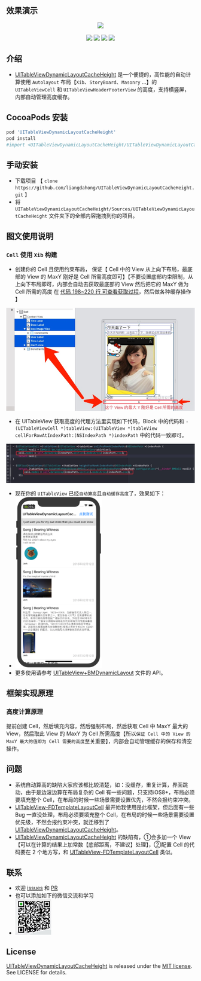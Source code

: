 ## 效果演示

<p align="center">
    <img  width="50%" src="./Images/001.gif"/>
<p/>

<p align="center">
<a href="#"><img src="https://img.shields.io/cocoapods/v/UITableViewDynamicLayoutCacheHeight.svg"></a>
<a href="#"><img src="https://img.shields.io/badge/platform-iOS-red.svg"></a>
<a href="#"><img src="https://img.shields.io/badge/language-Objective--C-orange.svg"></a>
<a href="#"><img src="https://img.shields.io/badge/licenses-MIT-red.svg"></a>
</p>

## 介绍

-  [UITableViewDynamicLayoutCacheHeight](https://github.com/liangdahong/UITableViewDynamicLayoutCacheHeight) 是一个便捷的，高性能的自动计算使用 `Autolayout` 布局【`Xib`、`StoryBoard`、`Masonry` ...】的 `UITableViewCell` 和 `UITableViewHeaderFooterView` 的高度，支持横竖屏，内部自动管理高度缓存。

##  CocoaPods 安装

```ruby
pod 'UITableViewDynamicLayoutCacheHeight'
pod install
#import <UITableViewDynamicLayoutCacheHeight/UITableViewDynamicLayoutCacheHeight.h>
```

##  手动安装

- 下载项目 【 `clone https://github.com/liangdahong/UITableViewDynamicLayoutCacheHeight.git` 】
- 将 `UITableViewDynamicLayoutCacheHeight/Sources/UITableViewDynamicLayoutCacheHeight`  文件夹下的全部内容拖拽到你的项目。

## 图文使用说明

### `Cell` 使用 `Xib` 构建

- 创建你的 Cell 且使用约束布局， 保证【 Cell 中的 View 从上向下布局，最底部的 View 的 MaxY 刚好是 Cell 所需高度即可】【不要设置底部约束限制，从上向下布局即可，内部会自动去获取最底部的 View 然后把它的 MaxY 做为 Cell 所需的高度 在 [代码 198~220 行 可查看获取过程](https://github.com/liangdahong/UITableViewDynamicLayoutCacheHeight/blob/master/Sources/UITableViewDynamicLayoutCacheHeight/UITableView%2BBMDynamicLayout.m)，然后做各种缓存操作 】 


![](Images/xib-cell-01.png)

- 在 UITableView 获取高度的代理方法里实现如下代码，Block 中的代码和 `- (UITableViewCell *)tableView:(UITableView *)tableView cellForRowAtIndexPath:(NSIndexPath *)indexPath`  中的代码一致即可。

![](Images/xib-cell-02.png)

- 现在你的 `UITableView`  已经`自动算高`且`自动缓存高度`了，效果如下：
- <img src="Images/xib-cell-03.png" style="zoom:50%;" />
- 更多使用请参考 [UITableView+BMDynamicLayout](<https://github.com/liangdahong/UITableViewDynamicLayoutCacheHeight/blob/master/Sources/UITableViewDynamicLayoutCacheHeight/UITableView%2BBMDynamicLayout.h>) 文件的 API。

## 框架实现原理

### 高度计算原理

提前创建 Cell，然后填充内容，然后强制布局，然后获取 Cell 中 MaxY 最大的 View，然后取此 View 的 MaxY 为 Cell 所需高度【所以`保证 Cell 中的 View 的 MaxY 最大的值即为 Cell 需要的高度`至关重要】，内部会自动管理缓存的保存和清空操作。

## 问题

- 系统自动算高的缺陷大家应该都比较清楚，如：没缓存，重复计算，界面跳动，由于是边滚边算在布局复杂的 Cell 有一些问题，只支持iOS8+，布局必须要填充整个 Cell，在布局的时候一些场景需要设置优先，不然会报约束冲突。
- [UITableView-FDTemplateLayoutCell](https://github.com/forkingdog/UITableView-FDTemplateLayoutCell) 最开始我使用是此框架，但后面有一些 Bug 一直没处理，布局必须要填充整个 Cell，在布局的时候一些场景需要设置优先级，不然会报约束冲突，就迁移到了 [UITableViewDynamicLayoutCacheHeight](https://github.com/liangdahong/UITableViewDynamicLayoutCacheHeight)。
- [UITableViewDynamicLayoutCacheHeight](https://github.com/liangdahong/UITableViewDynamicLayoutCacheHeight) 的缺陷有，①会多加一个 View【可以在计算的结果上加常数【底部距离，不建议】处理】，②配置 Cell 的代码要在 2 个地方写，和 [UITableView-FDTemplateLayoutCell](https://github.com/forkingdog/UITableView-FDTemplateLayoutCell) 类似。

## 联系
- 欢迎 [issues](https://github.com/liangdahong/UITableViewDynamicLayoutCacheHeight/issues) 和 [PR](https://github.com/liangdahong/UITableViewDynamicLayoutCacheHeight/pulls)
- 也可以添加如下的微信交流和学习
- <img width="20%" src="Images/wx.jpg"/> 

## License    
[UITableViewDynamicLayoutCacheHeight](https://github.com/liangdahong/UITableViewDynamicLayoutCacheHeight) is released under the [MIT license](LICENSE). See LICENSE for details.
